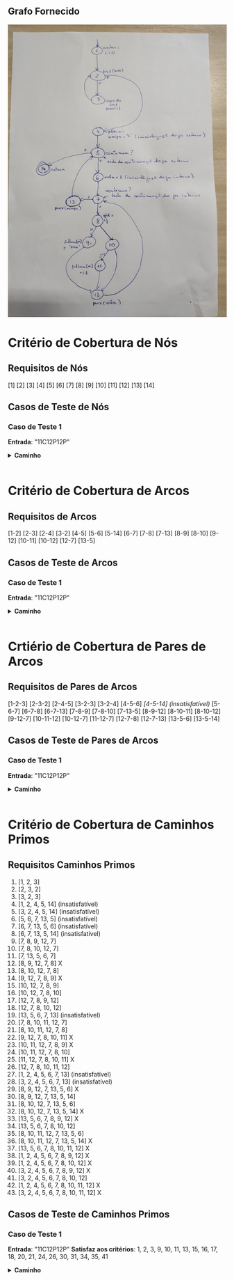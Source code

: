 ## Grafo Fornecido

![grafo fornecido](../grafo.jpeg)

# Critério de Cobertura de Nós

## Requisitos de Nós

[1]
[2]
[3]
[4]
[5]
[6]
[7]
[8]
[9]
[10]
[11]
[12]
[13]
[14]

## Casos de Teste de Nós

### Caso de Teste 1

**Entrada**: "11C12P12P"

<details>
<summary><b>Caminho</b></summary>
[1, 2, 3, 2, 3, 2, 3, 2, 4, 5, 6, 7, 8, 10, 12, 7, 8, 10, 12, 7, 8, 10, 12, 7, 8, 10, 12, 7, 8, 10, 12, 7, 8, 10, 12, 7, 8, 10, 12, 7, 8, 10, 12, 7, 8, 10, 12, 7, 8, 10, 12, 7, 8, 10, 11, 12, 7, 8, 10, 12, 7, 13, 5, 6, 7, 8, 10, 12, 7, 8, 10, 12, 7, 8, 10, 12, 7, 8, 10, 12, 7, 8, 10, 12, 7, 8, 10, 12, 7, 8, 10, 12, 7, 8, 10, 12, 7, 8, 10, 12, 7, 8, 10, 12, 7, 8, 10, 12, 7, 8, 10, 12, 7, 13, 5, 6, 7, 8, 10, 12, 7, 8, 10, 12, 7, 8, 10, 12, 7, 8, 10, 12, 7, 8, 10, 12, 7, 8, 10, 12, 7, 8, 10, 12, 7, 8, 10, 12, 7, 8, 10, 12, 7, 8, 10, 12, 7, 8, 10, 12, 7, 8, 10, 12, 7, 13, 5, 6, 7, 8, 10, 12, 7, 8, 10, 12, 7, 8, 10, 12, 7, 8, 10, 12, 7, 8, 10, 12, 7, 8, 10, 12, 7, 8, 10, 12, 7, 8, 10, 12, 7, 8, 10, 12, 7, 8, 10, 12, 7, 8, 10, 12, 7, 8, 9, 12, 7, 13, 5, 14]
</details>

<br/>

# Critério de Cobertura de Arcos

## Requisitos de Arcos

[1-2]
[2-3]
[2-4]
[3-2]
[4-5]
[5-6]
[5-14]
[6-7]
[7-8]
[7-13]
[8-9]
[8-10]
[9-12]
[10-11]
[10-12]
[12-7]
[13-5]

## Casos de Teste de Arcos

### Caso de Teste 1

**Entrada**: "11C12P12P"

<details>
<summary><b>Caminho</b></summary>
[1, 2, 3, 2, 3, 2, 3, 2, 4, 5, 6, 7, 8, 10, 12, 7, 8, 10, 12, 7, 8, 10, 12, 7, 8, 10, 12, 7, 8, 10, 12, 7, 8, 10, 12, 7, 8, 10, 12, 7, 8, 10, 12, 7, 8, 10, 12, 7, 8, 10, 12, 7, 8, 10, 11, 12, 7, 8, 10, 12, 7, 13, 5, 6, 7, 8, 10, 12, 7, 8, 10, 12, 7, 8, 10, 12, 7, 8, 10, 12, 7, 8, 10, 12, 7, 8, 10, 12, 7, 8, 10, 12, 7, 8, 10, 12, 7, 8, 10, 12, 7, 8, 10, 12, 7, 8, 10, 12, 7, 8, 10, 12, 7, 13, 5, 6, 7, 8, 10, 12, 7, 8, 10, 12, 7, 8, 10, 12, 7, 8, 10, 12, 7, 8, 10, 12, 7, 8, 10, 12, 7, 8, 10, 12, 7, 8, 10, 12, 7, 8, 10, 12, 7, 8, 10, 12, 7, 8, 10, 12, 7, 8, 10, 12, 7, 13, 5, 6, 7, 8, 10, 12, 7, 8, 10, 12, 7, 8, 10, 12, 7, 8, 10, 12, 7, 8, 10, 12, 7, 8, 10, 12, 7, 8, 10, 12, 7, 8, 10, 12, 7, 8, 10, 12, 7, 8, 10, 12, 7, 8, 10, 12, 7, 8, 9, 12, 7, 13, 5, 14]
</details>

<br/>

# Crtiério de Cobertura de Pares de Arcos

## Requisitos de Pares de Arcos

[1-2-3]
[2-3-2]
[2-4-5]
[3-2-3]
[3-2-4]
[4-5-6]
_[4-5-14] (insatisfatível)_
[5-6-7]
[6-7-8]
[6-7-13]
[7-8-9]
[7-8-10]
[7-13-5]
[8-9-12]
[8-10-11]
[8-10-12]
[9-12-7]
[10-11-12]
[10-12-7]
[11-12-7]
[12-7-8]
[12-7-13]
[13-5-6]
[13-5-14]

## Casos de Teste de Pares de Arcos

### Caso de Teste 1

**Entrada**: "11C12P12P"

<details>
<summary><b>Caminho</b></summary>
[1, 2, 3, 2, 3, 2, 3, 2, 4, 5, 6, 7, 8, 10, 12, 7, 8, 10, 12, 7, 8, 10, 12, 7, 8, 10, 12, 7, 8, 10, 12, 7, 8, 10, 12, 7, 8, 10, 12, 7, 8, 10, 12, 7, 8, 10, 12, 7, 8, 10, 12, 7, 8, 10, 11, 12, 7, 8, 10, 12, 7, 13, 5, 6, 7, 8, 10, 12, 7, 8, 10, 12, 7, 8, 10, 12, 7, 8, 10, 12, 7, 8, 10, 12, 7, 8, 10, 12, 7, 8, 10, 12, 7, 8, 10, 12, 7, 8, 10, 12, 7, 8, 10, 12, 7, 8, 10, 12, 7, 8, 10, 12, 7, 13, 5, 6, 7, 8, 10, 12, 7, 8, 10, 12, 7, 8, 10, 12, 7, 8, 10, 12, 7, 8, 10, 12, 7, 8, 10, 12, 7, 8, 10, 12, 7, 8, 10, 12, 7, 8, 10, 12, 7, 8, 10, 12, 7, 8, 10, 12, 7, 8, 10, 12, 7, 13, 5, 6, 7, 8, 10, 12, 7, 8, 10, 12, 7, 8, 10, 12, 7, 8, 10, 12, 7, 8, 10, 12, 7, 8, 10, 12, 7, 8, 10, 12, 7, 8, 10, 12, 7, 8, 10, 12, 7, 8, 10, 12, 7, 8, 10, 12, 7, 8, 9, 12, 7, 13, 5, 14]
</details>

<br/>

# Critério de Cobertura de Caminhos Primos

## Requisitos Caminhos Primos

1. [1, 2, 3]
2. [2, 3, 2]
3. [3, 2, 3]
4. [1, 2, 4, 5, 14] (insatisfatível)
5. [3, 2, 4, 5, 14] (insatisfatível)
6. [5, 6, 7, 13, 5] (insatisfatível)
7. [6, 7, 13, 5, 6] (insatisfatível)
8. [6, 7, 13, 5, 14] (insatisfatível)
9. [7, 8, 9, 12, 7]
10. [7, 8, 10, 12, 7]
11. [7, 13, 5, 6, 7]
12. [8, 9, 12, 7, 8] X
13. [8, 10, 12, 7, 8]
14. [9, 12, 7, 8, 9] X
15. [10, 12, 7, 8, 9]
16. [10, 12, 7, 8, 10]
17. [12, 7, 8, 9, 12]
18. [12, 7, 8, 10, 12]
19. [13, 5, 6, 7, 13] (insatisfatível)
20. [7, 8, 10, 11, 12, 7]
21. [8, 10, 11, 12, 7, 8]
22. [9, 12, 7, 8, 10, 11] X
23. [10, 11, 12, 7, 8, 9] X
24. [10, 11, 12, 7, 8, 10]
25. [11, 12, 7, 8, 10, 11] X
26. [12, 7, 8, 10, 11, 12]
27. [1, 2, 4, 5, 6, 7, 13] (insatisfatível)
28. [3, 2, 4, 5, 6, 7, 13] (insatisfatível)
29. [8, 9, 12, 7, 13, 5, 6] X
30. [8, 9, 12, 7, 13, 5, 14]
31. [8, 10, 12, 7, 13, 5, 6]
32. [8, 10, 12, 7, 13, 5, 14] X
33. [13, 5, 6, 7, 8, 9, 12] X
34. [13, 5, 6, 7, 8, 10, 12]
35. [8, 10, 11, 12, 7, 13, 5, 6]
36. [8, 10, 11, 12, 7, 13, 5, 14] X
37. [13, 5, 6, 7, 8, 10, 11, 12] X
38. [1, 2, 4, 5, 6, 7, 8, 9, 12] X
39. [1, 2, 4, 5, 6, 7, 8, 10, 12] X
40. [3, 2, 4, 5, 6, 7, 8, 9, 12] X
41. [3, 2, 4, 5, 6, 7, 8, 10, 12]
42. [1, 2, 4, 5, 6, 7, 8, 10, 11, 12] X
43. [3, 2, 4, 5, 6, 7, 8, 10, 11, 12] X

## Casos de Teste de Caminhos Primos

### Caso de Teste 1

**Entrada**: "11C12P12P"
**Satisfaz aos critérios**: 1, 2, 3, 9, 10, 11, 13, 15, 16, 17, 18, 20, 21, 24, 26, 30, 31, 34, 35, 41

<details>
<summary><b>Caminho</b></summary>
[1, 2, 3, 2, 3, 2, 3, 2, 4, 5, 6, 7, 8, 10, 12, 7, 8, 10, 12, 7, 8, 10, 12, 7, 8, 10, 12, 7, 8, 10, 12, 7, 8, 10, 12, 7, 8, 10, 12, 7, 8, 10, 12, 7, 8, 10, 12, 7, 8, 10, 12, 7, 8, 10, 11, 12, 7, 8, 10, 12, 7, 13, 5, 6, 7, 8, 10, 12, 7, 8, 10, 12, 7, 8, 10, 12, 7, 8, 10, 12, 7, 8, 10, 12, 7, 8, 10, 12, 7, 8, 10, 12, 7, 8, 10, 12, 7, 8, 10, 12, 7, 8, 10, 12, 7, 8, 10, 12, 7, 8, 10, 12, 7, 13, 5, 6, 7, 8, 10, 12, 7, 8, 10, 12, 7, 8, 10, 12, 7, 8, 10, 12, 7, 8, 10, 12, 7, 8, 10, 12, 7, 8, 10, 12, 7, 8, 10, 12, 7, 8, 10, 12, 7, 8, 10, 12, 7, 8, 10, 12, 7, 8, 10, 12, 7, 13, 5, 6, 7, 8, 10, 12, 7, 8, 10, 12, 7, 8, 10, 12, 7, 8, 10, 12, 7, 8, 10, 12, 7, 8, 10, 12, 7, 8, 10, 12, 7, 8, 10, 12, 7, 8, 10, 12, 7, 8, 10, 12, 7, 8, 10, 12, 7, 8, 9, 12, 7, 13, 5, 14]
</details>
